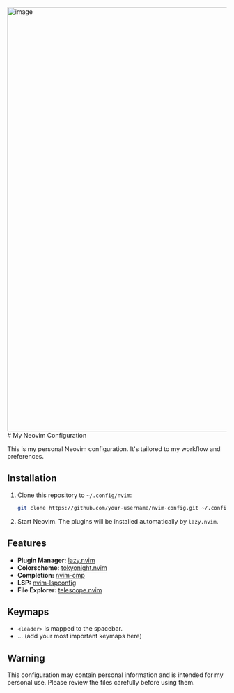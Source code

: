 <img width="1894" height="971" alt="image" src="https://github.com/user-attachments/assets/12db6d07-c9b8-4a6e-91a1-d24c2a7b9770" />
# My Neovim Configuration

This is my personal Neovim configuration. It's tailored to my workflow and preferences.

## Installation

1.  Clone this repository to `~/.config/nvim`:
    ```bash
    git clone https://github.com/your-username/nvim-config.git ~/.config/nvim
    ```
2.  Start Neovim. The plugins will be installed automatically by `lazy.nvim`.

## Features

*   **Plugin Manager:** [lazy.nvim](https://github.com/folke/lazy.nvim)
*   **Colorscheme:** [tokyonight.nvim](https://github.com/folke/tokyonight.nvim)
*   **Completion:** [nvim-cmp](https://github.com/hrsh7th/nvim-cmp)
*   **LSP:** [nvim-lspconfig](https://github.com/neovim/nvim-lspconfig)
*   **File Explorer:** [telescope.nvim](https://github.com/nvim-telescope/telescope.nvim)

## Keymaps

*   `<leader>` is mapped to the spacebar.
*   ... (add your most important keymaps here)

## Warning

This configuration may contain personal information and is intended for my personal use. Please review the files carefully before using them.
